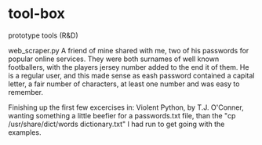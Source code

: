 # tool-box
prototype tools (R&amp;D)


web_scraper.py 
A friend of mine shared with me, two of his passwords for popular online services. They were both surnames of well known footballers,  with the players jersey number added to the end it of them. 
He is a regular user, and this made sense as eash password contained a capital letter, a fair number of characters, at least one number and was easy to remember. 

Finishing up the first few excercises in: Violent Python, by T.J. O'Conner, wanting something a little beefier for a passwords.txt file, than the "cp /usr/share/dict/words dictionary.txt" I had run to get going with the examples.
